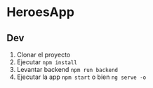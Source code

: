# HeroesApp

## Dev

1. Clonar el proyecto
1. Ejecutar ```npm install```
1. Levantar backend ```npm run backend```
1. Ejecutar la app ```npm start``` o bien ```ng serve -o```
